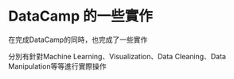 # DataCamp 的一些實作

在完成DataCamp的同時，也完成了一些實作

分別有針對Machine Learning、Visualization、Data Cleaning、Data Manipulation等等進行實際操作
